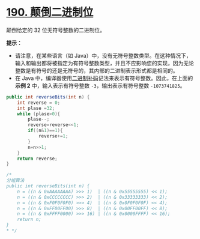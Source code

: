 # [190. 颠倒二进制位](https://leetcode-cn.com/problems/reverse-bits/)

颠倒给定的 32 位无符号整数的二进制位。

 

**提示：**

- 请注意，在某些语言（如 Java）中，没有无符号整数类型。在这种情况下，输入和输出都将被指定为有符号整数类型，并且不应影响您的实现，因为无论整数是有符号的还是无符号的，其内部的二进制表示形式都是相同的。
- 在 Java 中，编译器使用[二进制补码](https://baike.baidu.com/item/二进制补码/5295284)记法来表示有符号整数。因此，在上面的 **示例 2** 中，输入表示有符号整数 `-3`，输出表示有符号整数 `-1073741825`。

```java
public int reverseBits(int n) {
    int reverse = 0;
    int plase =32;
    while (plase>0){
        plase--;
        reverse=reverse<<1;
        if((n&1)==1){
            reverse+=1;
        }
        n=n>>1;
    }
    return reverse;
}

/*
分组算法
public int reverseBits(int n) {
    n = ((n & 0xAAAAAAAA) >>> 1)  | ((n & 0x55555555) << 1);
    n = ((n & 0xCCCCCCCC) >>> 2)  | ((n & 0x33333333) << 2);
    n = ((n & 0xF0F0F0F0) >>> 4)  | ((n & 0x0F0F0F0F) << 4);
    n = ((n & 0xFF00FF00) >>> 8)  | ((n & 0x00FF00FF) << 8);
    n = ((n & 0xFFFF0000) >>> 16) | ((n & 0x0000FFFF) << 16);
    return n;
}
* */
```